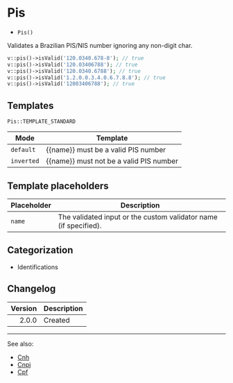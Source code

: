 # Pis

- `Pis()`

Validates a Brazilian PIS/NIS number ignoring any non-digit char.

```php
v::pis()->isValid('120.0340.678-8'); // true
v::pis()->isValid('120.03406788'); // true
v::pis()->isValid('120.0340.6788'); // true
v::pis()->isValid('1.2.0.0.3.4.0.6.7.8.8'); // true
v::pis()->isValid('12003406788'); // true
```

## Templates

`Pis::TEMPLATE_STANDARD`

| Mode       | Template                                |
|------------|-----------------------------------------|
| `default`  | {{name}} must be a valid PIS number     |
| `inverted` | {{name}} must not be a valid PIS number |

## Template placeholders

| Placeholder | Description                                                      |
|-------------|------------------------------------------------------------------|
| `name`      | The validated input or the custom validator name (if specified). |

## Categorization

- Identifications

## Changelog

| Version | Description |
|--------:|-------------|
|   2.0.0 | Created     |

***
See also:

- [Cnh](Cnh.md)
- [Cnpj](Cnpj.md)
- [Cpf](Cpf.md)
